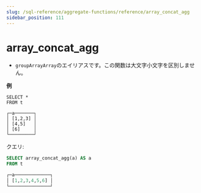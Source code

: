 ```yaml
---
slug: /sql-reference/aggregate-functions/reference/array_concat_agg
sidebar_position: 111
---
```



# array_concat_agg 
- `groupArrayArray`のエイリアスです。この関数は大文字小文字を区別しません。

**例**

```text
SELECT *
FROM t

┌─a───────┐
│ [1,2,3] │
│ [4,5]   │
│ [6]     │
└─────────┘

```

クエリ:

```sql
SELECT array_concat_agg(a) AS a
FROM t

┌─a─────────────┐
│ [1,2,3,4,5,6] │
└───────────────┘
```
